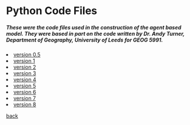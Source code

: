 <h1>Python Code Files</h1>

<h5>These were the code files used in the construction of the agent based model.  They were based in part on the code written by Dr. Andy Turner, Department of Geography, University of Leeds for GEOG 5991.</h5>

<li><a href="https://jlablacker.github.io/GEOG5991-Python-Code/blob/agent_based_model_v0.py"> version 0.5</a></li>
<li><a href="https://jlablacker.github.io/GEOG5991-Python-Code/blob/agent_based_model_v1.py"> version 1</a></li>
<li><a href="https://jlablacker.github.io/GEOG5991-Python-Code/blob/agent_based_model_v2.py"> version 2</a></li>
<li><a href="https://jlablacker.github.io/GEOG5991-Python-Code/blob/agent_based_model_v3.py"> version 3</a></li>
<li><a href="https://jlablacker.github.io/GEOG5991-Python-Code/blob/agent_based_model_v4.py"> version 4</a></li>
<li><a href="https://jlablacker.github.io/GEOG5991-Python-Code/blob/agent_based_model_v5.py"> version 5</a></li>
<li><a href="https://jlablacker.github.io/GEOG5991-Python-Code/blob/agent_based_model_v6.py"> version 6</a></li>
<li><a href="https://jlablacker.github.io/GEOG5991-Python-Code/blob/agent_based_model_v7.py"> version 7</a></li>
<li><a href="https://jlablacker.github.io/GEOG5991-Python-Code/blob/agent_based_model_v8.py">version 8</a></li>




  
<a href="https://jlablacker.github.io/GEOG5991-Portfolio/">back</a>
